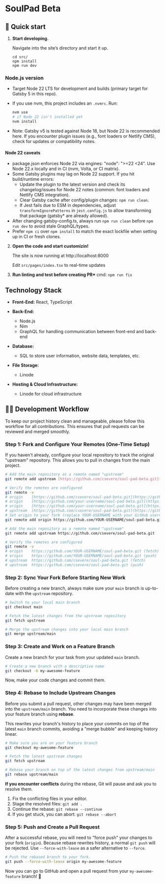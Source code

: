 
#  SoulPad Beta


## 🚀 Quick start

1.  **Start developing.**

    Navigate into the site’s directory and start it up.

    ```shell
    cd src/
    npm install
    npm run dev
    ```

### Node.js version

- Target Node 22 LTS for development and builds (primary target for Gatsby 5 in this repo).
- If you use nvm, this project includes an `.nvmrc`. Run:

  ```bash
  nvm use
  # if Node 22 isn't installed yet
  nvm install
  ```

- Note: Gatsby v5 is tested against Node 18, but Node 22 is recommended here. If you encounter plugin issues (e.g., font loaders or Netlify CMS), check for updates or compatibility notes.

#### Node 22 caveats
- package.json enforces Node 22 via engines: "node": ">=22 <24". Use Node 22.x locally and in CI (nvm, Volta, or CI matrix).
- Some Gatsby plugins may lag on Node 22 support. If you hit build/runtime errors:
  - Update the plugin to the latest version and check its changelog/issues for Node 22 notes (common: font loaders and Netlify CMS integration).
  - Clear Gatsby cache after config/plugin changes: `npm run clean`.
  - If Jest fails due to ESM in dependencies, adjust `transformIgnorePatterns` in `jest.config.js` to allow transforming that package (gatsby* are already allowed).
- After changing gatsby-config.ts, always run `npm run clean` before `npm run dev` to avoid stale GraphQL/types.
- Prefer `npm ci` over `npm install` to match the exact lockfile when setting up in CI or fresh clones.

2.  **Open the code and start customizin!**

    The site is now running at http://localhost:8000

    Edit `src/pages/index.tsx` to real-time updates

3.  **Run linting and test before creating PR\***
    cmd: `npm run fix`

## **Technology Stack**

- **Front-End:**
  React, TypeScript

- **Back-End:**

  - Node.js
  - Nim
  - GraphQL for handling communication between front-end and back-end

- **Database:**

  - SQL to store user information, website data, templates, etc.

- **File Storage:**

  - Linode

- **Hosting & Cloud Infrastructure:**
  - Linode for cloud infrastructure



## 🧑‍💻 Development Workflow

To keep our project history clean and manageable, please follow this workflow for all contributions. This ensures that pull requests can be reviewed and merged smoothly.

### Step 1: Fork and Configure Your Remotes (One-Time Setup)

If you haven't already, configure your local repository to track the original "upstream" repository. This allows you to pull in changes from the main project.

```bash
# Add the main repository as a remote named "upstream"
git remote add upstream [https://github.com/csevere/soul-pad-beta.git](https://github.com/csevere/soul-pad-beta.git)

# Verify the remotes are configured
git remote -v
# origin    [https://github.com/csevere/soul-pad-beta.git](https://github.com/csevere/soul-pad-beta.git) (fetch)
# origin    [https://github.com/your-username/soul-pad-beta.git](https://github.com/your-username/soul-pad-beta.git) (fetch)
# origin    [https://github.com/your-username/soul-pad-beta.git](https://github.com/your-username/soul-pad-beta.git) (push)
# upstream  [https://github.com/csevere/soul-pad-beta.git](https://github.com/csevere/soul-pad-beta.git) (fetch)
# Set origin to your fork (replace YOUR-USERNAME with your GitHub username)
git remote add origin https://github.com/YOUR-USERNAME/soul-pad-beta.git

# Add the main repository as a remote named "upstream"
git remote add upstream https://github.com/csevere/soul-pad-beta.git

# Verify the remotes are configured
git remote -v
# origin    https://github.com/YOUR-USERNAME/soul-pad-beta.git (fetch)
# origin    https://github.com/YOUR-USERNAME/soul-pad-beta.git (push)
# upstream  https://github.com/csevere/soul-pad-beta.git (fetch)
# upstream  https://github.com/csevere/soul-pad-beta.git (push)
```

### Step 2: Sync Your Fork Before Starting New Work

Before creating a new branch, always make sure your `main` branch is up-to-date with the `upstream` repository.

```bash
# Switch to your local main branch
git checkout main

# Fetch the latest changes from the upstream repository
git fetch upstream

# Merge the upstream changes into your local main branch
git merge upstream/main
```

### Step 3: Create and Work on a Feature Branch

Create a new branch for your task from your updated `main` branch.

```bash
# Create a new branch with a descriptive name
git checkout -b my-awesome-feature
```

Now, make your code changes and commit them.

### Step 4: Rebase to Include Upstream Changes

Before you submit a pull request, other changes may have been merged into the `upstream/main` branch. You need to incorporate these changes into your feature branch using **rebase**.



This rewrites your branch's history to place your commits on top of the latest `main` branch commits, avoiding a "merge bubble" and keeping history linear.

```bash
# Make sure you are on your feature branch
git checkout my-awesome-feature

# Fetch the latest upstream changes
git fetch upstream

# Rebase your branch on top of the latest changes from upstream/main
git rebase upstream/main
```

**If you encounter conflicts** during the rebase, Git will pause and ask you to resolve them.
1.  Fix the conflicting files in your editor.
2.  Stage the resolved files: `git add .`
3.  Continue the rebase: `git rebase --continue`
4.  If you get stuck, you can abort: `git rebase --abort`

### Step 5: Push and Create a Pull Request

After a successful rebase, you will need to "force push" your changes to your fork (`origin`). Because rebase rewrites history, a normal `git push` will be rejected. Use `--force-with-lease` as a safer alternative to `--force`.

```bash
# Push the rebased branch to your fork.
git push --force-with-lease origin my-awesome-feature
```

Now you can go to GitHub and open a pull request from your `my-awesome-feature` branch! 🎉
